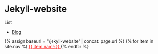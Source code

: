 # Jekyll-website
List
- [Blog](https://jaspervincent.github.io)
<nav>
  {% assign baseurl = "/jekyll-website" | concat: page.url %}
  {% for item in site.nav %}
    <a href="{{ item.link }}" 
      {% if  baseurl == item.link %} style="color: red;" {% endif %}
    >
      {{ item.name }}
    </a>
  {% endfor %}
</nav>
